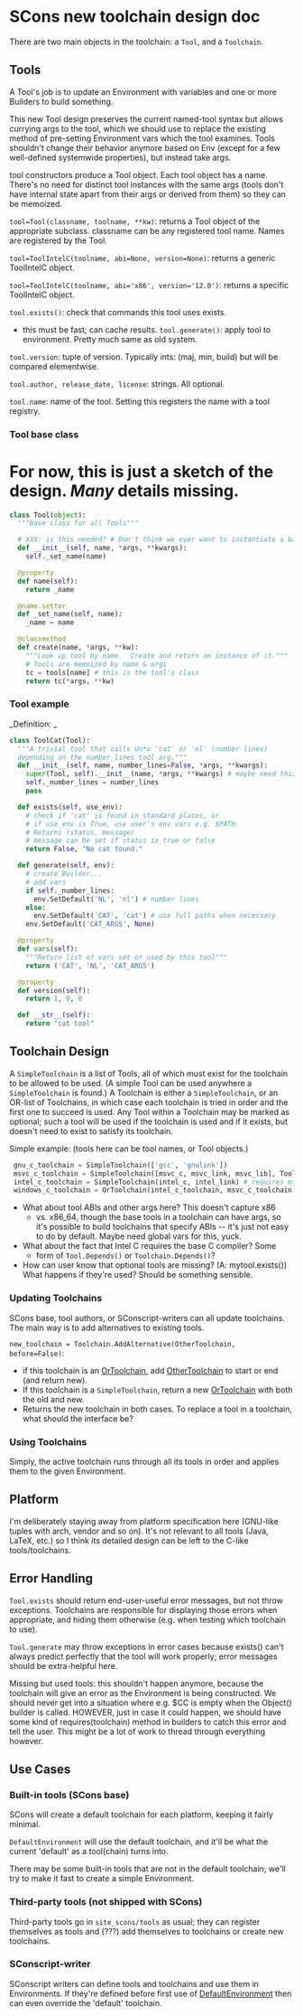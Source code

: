 

# SCons new toolchain design doc

There are two main objects in the toolchain: a `Tool`, and a `Toolchain`. 


## Tools

A Tool's job is to update an Environment with variables and one or more Builders to build something. 

This new Tool design preserves the current named-tool syntax but allows currying args to the tool, which we should use to replace the existing method of pre-setting Environment vars which the tool examines.  Tools shouldn't change their behavior anymore based on Env (except for a few well-defined systemwide properties), but instead take args. 

tool constructors produce a Tool object.  Each tool object has a name. There's no need for distinct tool instances with the same args (tools don't have internal state apart from their args or derived from them) so they can be memoized. 

`tool=Tool(classname, toolname, **kw)`: returns a Tool object of the appropriate subclass.  classname can be any registered tool name. Names are registered by the Tool. 

`tool=ToolIntelC(toolname, abi=None, version=None)`: returns a generic ToolIntelC object.  

`tool=ToolIntelC(toolname, abi='x86', version='12.0')`: returns a specific ToolIntelC object. 

`tool.exists()`: check that commands this tool uses exists. 

* this must be fast; can cache results. 
`tool.generate()`: apply tool to environment.  Pretty much same as old system. 

`tool.version`: tuple of version.  Typically ints: (maj, min, build) but will be compared elementwise. 

`tool.author, release_date, license`: strings.  All optional. 

`tool.name`: name of the tool.  Setting this registers the name with a tool registry. 


### Tool base class

# For now, this is just a sketch of the design.  *Many* details missing. 


```python
class Tool(object):
  """base class for all Tools""" 

  # XXX: is this needed? # Don't think we ever want to instantiate a base tool.
  def __init__(self, name, *args, **kwargs):
    self._set_name(name)

  @property
  def name(self):
    return _name

  @name.setter
  def _set_name(self, name):
    _name = name

  @classmethod
  def create(name, *args, **kw):
    """Look up tool by name.  Create and return an instance of it."""
    # Tools are memoized by name & args
    tc = tools[name] # this is the tool's class
    return tc(*args, **kw)
```

### Tool example

_Definition: _ 


```python
class ToolCat(Tool):
  """A trivial tool that calls Un*x 'cat' or 'nl' (number lines)
  depending on the number_lines tool arg."""
  def __init__(self, name, number_lines=False, *args, **kwargs):
    super(Tool, self).__init__(name, *args, **kwargs) # maybe need this
    self._number_lines = number_lines
    pass

  def exists(self, use_env):
    # check if 'cat' is found in standard places, or
    # if use_env is True, use user's env vars e.g. $PATH
    # Returns (status, message)
    # message can be set if status is true or false
    return False, "No cat found."

  def generate(self, env):
    # create Builder...
    # add vars
    if self._number_lines:
      env.SetDefault('NL', 'nl') # number lines
    else:
      env.SetDefault('CAT', 'cat') # use full paths when necessary
    env.SetDefault('CAT_ARGS', None)

  @property
  def vars(self):
    """Return list of vars set or used by this tool"""
    return ('CAT', 'NL', 'CAT_ARGS')

  @property
  def version(self):
    return 1, 0, 0

  def __str__(self):
    return "cat tool"
```

## Toolchain Design

A `SimpleToolchain` is a list of Tools, all of which must exist for the toolchain to be allowed to be used.  (A simple Tool can be used anywhere a `SimpleToolchain` is found.) A Toolchain is either a `SimpleToolchain`, or an OR-list of Toolchains, in which case each toolchain is tried in order and the first one to succeed is used. Any Tool within a Toolchain may be marked as optional; such a tool will be used if the toolchain is used and if it exists, but doesn't need to exist to satisfy its toolchain. 

Simple example: (tools here can be tool names, or Tool objects.) 


```python
 gnu_c_toolchain = SimpleToolchain(['gcc', 'gnulink'])
 msvc_c_toolchain = SimpleToolchain([msvc_c, msvc_link, msvc_lib], Toolchain.OPTIONAL, [msvc_mt]) # following tools are optional
 intel_c_toolchain = SimpleToolchain(intel_c, intel_link) # requires msvc_c_toolchain on Windows too; how to capture that?
 windows_c_toolchain = OrToolchain(intel_c_toolchain, msvc_c_toolchain, gnu_c_toolchain)
```
* What about tool ABIs and other args here?  This doesn't capture x86 
   * vs. x86_64, though the base tools in a toolchain can have args, so it's possible to build toolchains that specify ABIs -- it's just not easy to do by default.  Maybe need global vars for this, yuck. 
* What about the fact that Intel C requires the base C compiler?  Some 
   * form of `Tool.Depends()` or `Toolchain.Depends()`? 
* How can user know that optional tools are missing?  (A: mytool.exists())  What happens if they're used?  Should be something sensible. 

### Updating Toolchains

SCons base, tool authors, or SConscript-writers can all update toolchains.  The main way is to add alternatives to existing tools. 

`new_toolchain = Toolchain.AddAlternative(OtherToolchain, before=False)`: 

* if this toolchain is an [OrToolchain](OrToolchain), add [OtherToolchain](OtherToolchain) to start or end (and return new).   
* If this toolchain is a `SimpleToolchain`, return a new [OrToolchain](OrToolchain) with both the old and new.   
* Returns the new toolchain in both cases. 
To replace a tool in a toolchain, what should the interface be? 


### Using Toolchains

Simply, the active toolchain runs through all its tools in order and applies them to the given Environment. 


## Platform

I'm deliberately staying away from platform specification here (GNU-like tuples with arch, vendor and so on).  It's not relevant to all tools (Java, LaTeX, etc.) so I think its detailed design can be left to the C-like tools/toolchains. 


## Error Handling

`Tool.exists` should return end-user-useful error messages, but not throw exceptions.  Toolchains are responsible for displaying those errors when appropriate, and hiding them otherwise (e.g. when testing which toolchain to use). 

`Tool.generate` may throw exceptions in error cases because exists() can't always predict perfectly that the tool will work properly; error messages should be extra-helpful here. 

Missing but used tools: this shouldn't happen anymore, because the toolchain will give an error as the Environment is being constructed. We should never get into a situation where e.g. $CC is empty when the Object() builder is called.  HOWEVER, just in case it could happen, we should have some kind of requires(toolchain) method in builders to catch this error and tell the user.  This might be a lot of work to thread through everything however. 


## Use Cases


### Built-in tools (SCons base)

SCons will create a default toolchain for each platform, keeping it fairly minimal. 

`DefaultEnvironment` will use the default toolchain, and it'll be what the current 'default' as a tool(chain) turns into. 

There may be some built-in tools that are not in the default toolchain; we'll try to make it fast to create a simple Environment. 


### Third-party tools (not shipped with SCons)

Third-party tools go in `site_scons/tools` as usual; they can register themselves as tools and (???) add themselves to toolchains or create new toolchains. 


### SConscript-writer

SConscript writers can define tools and toolchains and use them in Environments.  If they're defined before first use of [DefaultEnvironment](DefaultEnvironment) then can even override the 'default' toolchain. 
